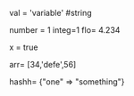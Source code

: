 val = 'variable'
#string

number = 1
integ=1
flo= 4.234

x = true

arr= [34,'defe',56]

hashh= {"one" => "something"}
